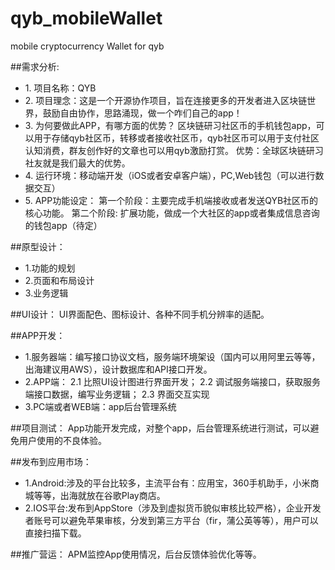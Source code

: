 # qyb_mobileWallet
mobile cryptocurrency Wallet for qyb



##需求分析:
*  1\. 项目名称：QYB
*   2\. 项目理念：这是一个开源协作项目，旨在连接更多的开发者进入区块链世界，鼓励自由协作，思路涌现，做一个咋们自己的app！
*  3\. 为何要做此APP，有哪方面的优势？
区块链研习社区币的手机钱包app，可以用于存储qyb社区币，转移或者接收社区币，qyb社区币可以用于支付社区认知消费，群友创作好的文章也可以用qyb激励打赏。
优势：全球区块链研习社友就是我们最大的优势。
* 4\. 运行环境：移动端开发（iOS或者安卓客户端），PC,Web钱包（可以进行数据交互）
*  5\. APP功能设定：
第一个阶段：主要完成手机端接收或者发送QYB社区币的核心功能。
第二个阶段:  扩展功能，做成一个大社区的app或者集成信息咨询的钱包app（待定）

##原型设计：
*  1.功能的规划
*  2.页面和布局设计
*  3.业务逻辑

##UI设计：
UI界面配色、图标设计、各种不同手机分辨率的适配。

##APP开发：
*  1\.服务器端：编写接口协议文档，服务端环境架设（国内可以用阿里云等等，出海建议用AWS），设计数据库和API接口开发。
*  2\.APP端：
      2.1 比照UI设计图进行界面开发；
      2.2 调试服务端接口，获取服务端接口数据，编写业务逻辑；
      2.3 界面交互实现
*  3\.PC端或者WEB端：app后台管理系统

##项目测试：
App功能开发完成，对整个app，后台管理系统进行测试，可以避免用户使用的不良体验。

##发布到应用市场：
*  1\.Android:涉及的平台比较多，主流平台有：应用宝，360手机助手，小米商城等等，出海就放在谷歌Play商店。
*  2\.IOS平台:发布到AppStore（涉及到虚拟货币貌似审核比较严格），企业开发者账号可以避免苹果审核，分发到第三方平台（fir，蒲公英等等），用户可以直接扫描下载。

##推广营运：
APM监控App使用情况，后台反馈体验优化等等。


